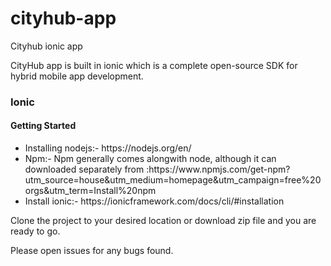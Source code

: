 # cityhub-app
Cityhub ionic app

<p>CityHub app is built in ionic which is a complete open-source SDK for hybrid mobile app development.</p>

<h3>Ionic</h3>
<h4>Getting Started</h4>

<ul>
  <li>Installing nodejs:- https://nodejs.org/en/</li>
  <li>Npm:- Npm generally comes alongwith node, although it can downloaded separately from :https://www.npmjs.com/get-npm?utm_source=house&utm_medium=homepage&utm_campaign=free%20orgs&utm_term=Install%20npm</li>
  <li>Install ionic:- https://ionicframework.com/docs/cli/#installation</li>
</ul>

<p>Clone the project to your desired location or download zip file and you are ready to go.</p>

<p>Please open issues for any bugs found.</p>
